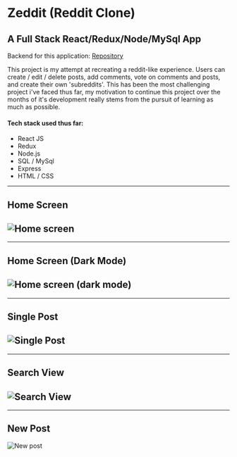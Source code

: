 # Zeddit (Reddit Clone)
## A Full Stack React/Redux/Node/MySql App

Backend for this application: [Repository](https://github.com/jacobbroughton/reddit-clone-client)

This project is my attempt at recreating a reddit-like experience. Users can create / edit / delete posts, add comments, vote on comments and posts, and create their own 'subreddits'. This has been the most challenging project i've faced thus far, my motivation to continue this project over the months of it's development really stems from the pursuit of learning as much as possible.

#### Tech stack used thus far:
<ul>
  <li>React JS</li>
  <li>Redux</li>
  <li>Node.js</li>
  <li>SQL / MySql</li>
  <li>Express</li>
  <li>HTML / CSS</li>
</ul>

---
## Home Screen
![Home screen](client/public/images/home-light.png)
---
---
## Home Screen (Dark Mode)

![Home screen (dark mode)](client/public/images/home-dark.png)
---
---
## Single Post

![Single Post](client/public/images/single-post.png)
---
---
## Search View

![Search View](client/public/images/search.png)
---
---
## New Post

![New post](client/public/images/new-post.png)

